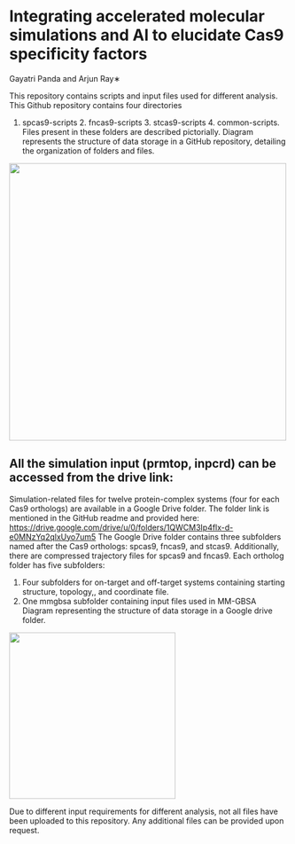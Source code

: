 # Integrating accelerated molecular simulations and AI to elucidate Cas9 specificity factors
Gayatri Panda and Arjun Ray∗

This repository contains scripts and input files used for different analysis. 
This Github repository contains four directories
1.	spcas9-scripts 2. fncas9-scripts 3. stcas9-scripts 4. common-scripts. 
Files present in these folders are described pictorially.
Diagram represents the structure of data storage in a GitHub repository, detailing the organization of folders and files.

<img src="https://github.com/user-attachments/assets/971d6ef2-b1fd-4a37-9e46-f603ecda6d4e" width="500">

## All the simulation input (prmtop, inpcrd) can be accessed from the drive link: 
Simulation-related files for twelve protein-complex systems (four for each Cas9 orthologs) are available in a Google Drive folder. 
The folder link is mentioned in the GitHub readme and provided here: https://drive.google.com/drive/u/0/folders/1QWCM3Ip4flx-d-e0MNzYq2qlxUyo7um5
The Google Drive folder contains three subfolders named after the Cas9 orthologs: spcas9, fncas9, and stcas9. Additionally, there are compressed trajectory files for spcas9 and fncas9.
Each ortholog folder has five subfolders:
1. Four subfolders for on-target and off-target systems containing starting structure, topology,, and coordinate file.
2. One mmgbsa subfolder containing input files used in MM-GBSA
Diagram representing the structure of data storage in a Google drive folder.

<img src="https://github.com/user-attachments/assets/60291d2f-27c3-4167-b2c6-520342167a02" width="300">

Due to different input requirements for different analysis, not all files have been uploaded to this repository. Any additional files can be provided upon request.

   

